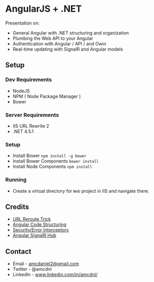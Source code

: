 AngularJS + .NET
============

Presentation on:

- General Angular with .NET structuring and organization
- Plumbing the Web API to your Angular
- Authentication with Angular / API / and Owin
- Real-time updating with SignalR and Angular models

## Setup 

### Dev Requirements
- NodeJS
- NPM ( Node Package Manager )
- Bower

### Server Requirements
- IIS URL Rewrite 2
- .NET 4.5.1

### Setup
- Install Bower `npm install -g bower`
- Install Bower Components `bower install`
- Install Node Components `npm install`

### Running
- Create a virtual directory for `Web` project in IIS and navigate there.

## Credits

- [URL Reroute Trick](http://tarkus.me/post/32121691785/angularjs-with-asp-net-mvc-4)
- [Angular Code Structuring](https://medium.com/opinionated-angularjs/scalable-code-organization-in-angularjs-9f01b594bf06)
- [Security/Error Interceptors](https://github.com/angular-app/angular-app)
- [Angular SignalR Hub](https://github.com/JustMaier/angular-signalr-hub)


## Contact

- Email - amcdaniel2@gmail.com
- Twitter - @amcdnl
- LinkedIn - www.linkedin.com/in/amcdnl/
